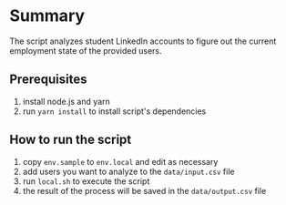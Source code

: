 # Summary

The script analyzes student LinkedIn accounts to figure out the current employment state of the provided users.

## Prerequisites

1.  install node.js and yarn
1.  run `yarn install` to install script's dependencies

## How to run the script

1.  copy `env.sample` to `env.local` and edit as necessary
1.  add users you want to analyze to the `data/input.csv` file
1.  run `local.sh` to execute the script
1.  the result of the process will be saved in the `data/output.csv` file
